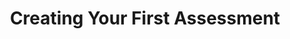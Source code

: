 ---
title: Creating Your First Assessment
redirect_to: "/releases/v3.4.0/authors/first_assessment"
---